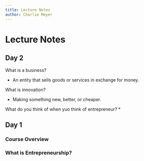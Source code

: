 ```yaml
---
title: Lecture Notes
author: Charlie Meyer
---
```


# Lecture Notes

## Day 2

What is a business? 
* An entity that sells goods or services in exchange for money. 

What is innovation?
* Making something new, better, or cheaper. 

What do you think of when yuo think of entrepreneur? 
*  

## Day 1

### Course Overview

### What is Entrepreneurship?

